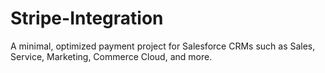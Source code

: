 # Stripe-Integration
A minimal, optimized payment project for Salesforce CRMs such as Sales, Service, Marketing, Commerce Cloud, and more.
